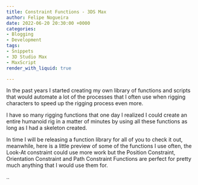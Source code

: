 ```yaml
---
title: Constraint Functions - 3DS Max
author: Felipe Nogueira
date: 2022-06-20 20:30:00 +0000
categories:
- Blogging
- Development
tags:
- Snippets
- 3D Studio Max
- MaxScript
render_with_liquid: true

---
```

In the past years I started creating my own library of functions and scripts that would automate a lot of the processes that I often use when rigging characters to speed up the rigging process even more.

I have so many rigging functions that one day I realized I could create an entire humanoid rig in a matter of minutes by using all these functions as long as I had a skeleton created.

In time I will be releasing a function library for all of you to check it out, meanwhile, here is a little preview of some of the functions I use often, the Look-At constraint could use more work but the Position Constraint, Orientation Constraint and Path Constraint Functions are perfect for pretty much anything that I would use them for.

..
<script src="https://gist.github.com/pepetd/5a711703608c93e4f25e4bb102e59b71.js"></script>